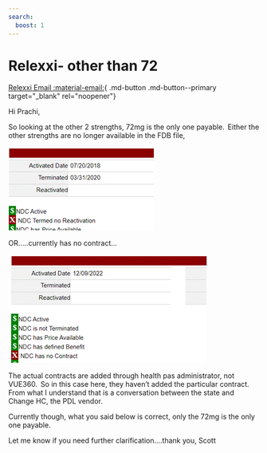 ```yaml
---
search:
  boost: 1
---
```


# Relexxi- other than 72

[Relexxi Email :material-email:](https://mygainwell-my.sharepoint.com/:u:/r/personal/christopher_nguyen_gainwelltechnologies_com/Documents/Evergreen/Emails/RE_%20Non-payable%20Relexxii%20.msg?csf=1&web=1&e=ts8a3U){ .md-button .md-button--primary target="_blank" rel="noopener"}

Hi Prachi,  

So looking at the other 2 strengths, 72mg is the only one payable.  Either the other strengths are no longer available in the FDB file,  

![Alt text](../../../img/Pharmacist_Reference_Guide_Attachments/relexxi2.gif)

OR.....currently has no contract...

![Alt text](../../../img/Pharmacist_Reference_Guide_Attachments/relexxi.gif)

The actual contracts are added through health pas administrator, not VUE360.  So in this case here, they haven’t added the particular contract.  From what I understand that is a conversation between the state and Change HC, the PDL vendor. 

Currently though, what you said below is correct, only the 72mg is the only one payable. 

Let me know if you need further clarification….thank you, Scott       